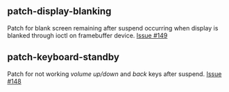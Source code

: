## patch-display-blanking

Patch for blank screen remaining after suspend occurring when display
is blanked through ioctl on framebuffer device.
[Issue #149](https://github.com/linux-sunxi/linux-sunxi/issues/149)

## patch-keyboard-standby

Patch for not working _volume up/down_ and _back_ keys after suspend.
[Issue #148](https://github.com/linux-sunxi/linux-sunxi/issues/148)
